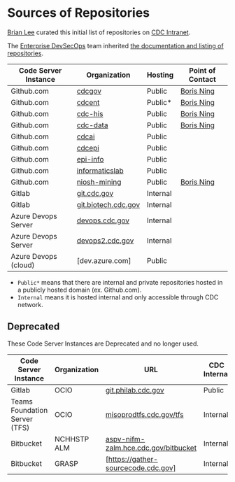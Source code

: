 # Sources of Repositories

[Brian Lee](https://github.com/leebrian) curated this initial list of repositories on [CDC Intranet](https://it-guides.cdc.gov/source-code/knownRepos/).

The [Enterprise DevSecOps](mailto:devsecops@cdc.gov) team inherited [the documentation and listing of repositories](https://cdc.sharepoint.com/sites/OCIO-DMI-Updates/Enterprise%20DevSecOps/Forms/AllItems.aspx?id=%2Fsites%2FOCIO%2DDMI%2DUpdates%2FEnterprise%20DevSecOps%2FSecurity%20Docs%2FShareIT%2DAct&viewid=a9ce245b%2D7ef8%2D449a%2Da655%2D0ffd61b7c359&FolderCTID=0x01200022F50DDEDB6E214588B6C3195665E63F).

| Code Server Instance | Organization          | Hosting  | Point of Contact                       |
| -------------------- | --------------------- | -------- | -------------------------------------- |
| Github.com           | [cdcgov]              | Public   | [Boris Ning](mailto:devsecops@cdc.gov) |
| Github.com           | [cdcent]              | Public\* | [Boris Ning](mailto:devsecops@cdc.gov) |
| Github.com           | [cdc-his]             | Public   | [Boris Ning](mailto:devsecops@cdc.gov) |
| Github.com           | [cdc-data]            | Public   | [Boris Ning](mailto:devsecops@cdc.gov) |
| Github.com           | [cdcai]               | Public   |                                        |
| Github.com           | [cdcepi]              | Public   |                                        |
| Github.com           | [epi-info]            | Public   |                                        |
| Github.com           | [informaticslab]      | Public   |                                        |
| Github.com           | [niosh-mining]        | Public   | [Boris Ning](mailto:devsecops@cdc.gov) |
| Gitlab               | [git.cdc.gov]         | Internal |                                        |
| Gitlab               | [git.biotech.cdc.gov] | Internal |                                        |
| Azure Devops Server  | [devops.cdc.gov]      | Internal |                                        |
| Azure Devops Server  | [devops2.cdc.gov]     | Internal |                                        |
| Azure Devops (cloud) | [dev.azure.com]       | Public   |                                        |

- `Public*` means that there are internal and private repositories hosted in a publicly hosted domain (ex. Github.com).
- `Internal` means it is hosted internal and only accessible through CDC network.

## Deprecated

These Code Server Instances are Deprecated and no longer used.

| Code Server Instance          | Organization | URL                                    | CDC Internal |
| ----------------------------- | ------------ | -------------------------------------- | ------------ |
| Gitlab                        | OCIO         | [git.philab.cdc.gov]                   | Public       |
| Teams Foundation Server (TFS) | OCIO         | [misoprodtfs.cdc.gov/tfs]              | Internal     |
| Bitbucket                     | NCHHSTP ALM  | [aspv-nifm-zalm.hce.cdc.gov/bitbucket] | Internal     |
| Bitbucket                     | GRASP        | [https://gather-sourcecode.cdc.gov]    | Internal     |

[cdcgov]: https://github.com/cdcgov
[cdcent]: https://github.com/cdcent
[cdcai]: https://github.com/cdcai
[cdcepi]: https://github.com/cdcepi
[cdc-his]: https://github.com/cdc-his
[cdc-data]: https://github.com/cdc-data
[epi-info]: https://github.com/epi-info
[informaticslab]: https://github.com/informaticslab
[niosh-mining]: https://github.com/niosh-mining
[git.cdc.gov]: https://git.cdc.gov
[git.biotech.cdc.gov]: https://git.biotech.cdc.gov
[git.philab.cdc.gov]: https://git.philab.cdc.gov
[devops.cdc.gov]: https://devops.cdc.gov/ado
[devops2.cdc.gov]: https://devops2.cdc.gov/ado
[misoprodtfs.cdc.gov/tfs]: https://misoprodtfs.cdc.gov/tfs
[aspv-nifm-zalm.hce.cdc.gov/bitbucket]: https://aspv-nifm-zalm.hce.cdc.gov/bitbucket
[https://gather-sourcecode.cdc.gov]: https://gather-sourcecode.cdc.gov
